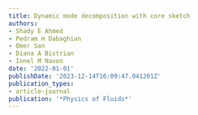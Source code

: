 ```yaml
---
title: Dynamic mode decomposition with core sketch
authors:
- Shady E Ahmed
- Pedram H Dabaghian
- Omer San
- Diana A Bistrian
- Ionel M Navon
date: '2022-01-01'
publishDate: '2023-12-14T16:09:47.041201Z'
publication_types:
- article-journal
publication: '*Physics of Fluids*'
---
```

